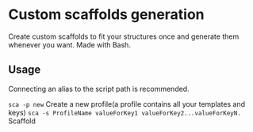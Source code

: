 # Custom scaffolds generation

Create custom scaffolds to fit your structures once and generate them whenever you want. Made with Bash.

## Usage
Connecting an alias to the script path is recommended.

`sca -p new` Create a new profile(a profile contains all your templates and keys)
`sca -s ProfileName valueForKey1 valueForKey2...valueForKeyN.` Scaffold
